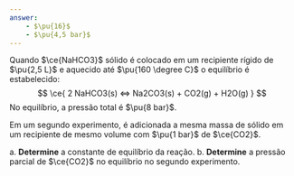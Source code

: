 ```yaml
---
answer:
    - $\pu{16}$
    - $\pu{4,5 bar}$
---
```



Quando $\ce{NaHCO3}$ sólido é colocado em um recipiente rígido de $\pu{2,5 L}$ e aquecido até $\pu{160 \degree C}$ o equilíbrio é estabelecido:
$$
    \ce{ 2 NaHCO3(s) <=> Na2CO3(s) + CO2(g) + H2O(g) }
$$
No equilíbrio, a pressão total é $\pu{8 bar}$. 

Em um segundo experimento, é adicionada a mesma massa de sólido em um recipiente de mesmo volume com $\pu{1 bar}$ de $\ce{CO2}$. 

a. **Determine** a constante de equilíbrio da reação.
b. **Determine** a pressão parcial de $\ce{CO2}$ no equilíbrio no segundo experimento.
